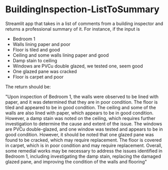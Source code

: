 # BuildingInspection-ListToSummary

Streamlit app that takes in a list of comments from a building inspector and returns a professional summary of it. For instance, if the input is

* Bedroom 1
* Walls lining paper and poor
* Floor is tiled and good
* Ceiling and some walls lining paper and good
* Damp stain to ceiling
* Windows are PVCu double glazed, we tested one, seem good
* One glazed pane was cracked
* Floor is carpet and poor

The return should be:

"Upon inspection of Bedroom 1, the walls were observed to be lined with paper, and it was determined that they are in poor condition. The floor is tiled and appeared to be in good condition. The ceiling and some of the walls are also lined with paper, which appears to be in good condition. However, a damp stain was noted on the ceiling, which requires further investigation to determine the cause and extent of the issue. The windows are PVCu double-glazed, and one window was tested and appears to be in good condition. However, it should be noted that one glazed pane was found to be cracked, which may require replacement. The floor is covered in carpet, which is in poor condition and may require replacement. Overall, some remedial works may be necessary to address the issues identified in Bedroom 1, including investigating the damp stain, replacing the damaged glazed pane, and improving the condition of the walls and flooring"
